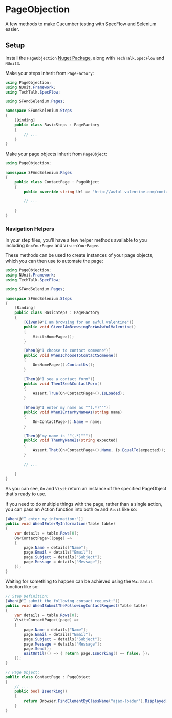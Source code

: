 # PageObjection

A few methods to make Cucumber testing with SpecFlow and Selenium easier.

## Setup

Install the `PageObjection` [Nuget Package](https://www.nuget.org/packages/PageObjection/), along with `TechTalk.SpecFlow` and `NUnit3`.

Make your steps inherit from `PageFactory`:
```csharp
using PageObjection;
using NUnit.Framework;
using TechTalk.SpecFlow;

using SFAndSelenium.Pages;

namespace SFAndSelenium.Steps
{
    [Binding]
    public class BasicSteps : PageFactory
    {
        // ...
    }
}
```

Make your page objects inherit from `PageObject`:
```csharp
using PageObjection;

namespace SFAndSelenium.Pages
{
    public class ContactPage : PageObject
    {
        public override string Url => "http://awful-valentine.com/contact-us/";
        
        // ...
        
    }
}
```

### Navigation Helpers

In your step files, you'll have a few helper methods available to you including `On<YourPage>` and `Visit<YourPage>`.  

These methods can be used to create instances of your page objects, which you can then use to automate the page:
```csharp
using PageObjection;
using NUnit.Framework;
using TechTalk.SpecFlow;

using SFAndSelenium.Pages;

namespace SFAndSelenium.Steps
{
    [Binding]
    public class BasicSteps : PageFactory
    {
        [Given(@"I am browsing for an awful valentine")]
        public void GivenIAmBrowsingForAnAwfulValentine()
        {
            Visit<HomePage>();
        }

        [When(@"I choose to contact someone")]
        public void WhenIChooseToContactSomeone()
        {
            On<HomePage>().ContactUs();
        }

        [Then(@"I see a contact form")]
        public void ThenISeeAContactForm()
        {
            Assert.True(On<ContactPage>().IsLoaded);
        }

        [When(@"I enter my name as ""(.*)""")]
        public void WhenIEnterMyNameAs(string name)
        {
            On<ContactPage>().Name = name;
        }

        [Then(@"my name is ""(.*)""")]
        public void ThenMyNameIs(string expected)
        {
            Assert.That(On<ContactPage>().Name, Is.EqualTo(expected));
        }
        
        // ...
        
    }
}
```

As you can see, `On` and `Visit` return an instance of the specified PageObject that's ready to use.

If you need to do multiple things with the page, rather than a single action, you can pass an Action function into both `On` and `Visit` like so:

```csharp
[When(@"I enter my information:")]
public void WhenIEnterMyInformation(Table table)
{
    var details = table.Rows[0];
    On<ContactPage>((page) =>
    {
        page.Name = details["Name"];
        page.Email = details["Email"];
        page.Subject = details["Subject"];
        page.Message = details["Message"];
    });
}
```

Waiting for something to happen can be achieved using the `WaitUntil` function like so:
```csharp
// Step Definition:
[When(@"I submit the following contact request:")]
public void WhenISubmitTheFollowingContactRequest(Table table)
{
    var details = table.Rows[0];
    Visit<ContactPage>((page) =>
    {
        page.Name = details["Name"];
        page.Email = details["Email"];
        page.Subject = details["Subject"];
        page.Message = details["Message"];
        page.Send();
        WaitUntil(() => { return page.IsWorking() == false; });
    });
}

// Page Object:
public class ContactPage : PageObject
{
    // ...
    public bool IsWorking()
    {
        return Browser.FindElementByClassName("ajax-loader").Displayed;
    }
}
```


